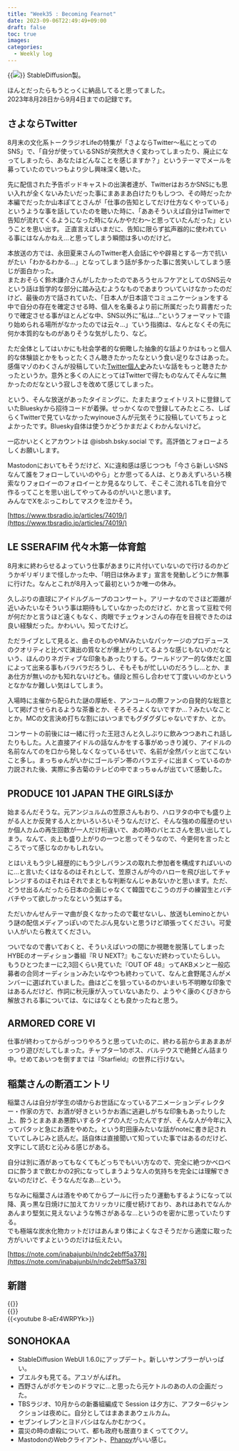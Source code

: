 ```yaml
---
title: "Week35 : Becoming Fearnot"
date: 2023-09-06T22:49:49+09:00
draft: false
toc: true
images:
categories:
  - Weekly log
---
```

{{<image src="/images/2023/0903_sd_genital-cooler.webp">}}
StableDiffusion製。

ほんとだったらもうとっくに納品してると思ってました。  
2023年8月28日から9月4日までの記録です。

## さよならTwitter

8月末の文化系トークラジオLifeの特集が「さよならTwitter～私にとってのSNS」で、「自分が使っているSNSが突然大きく変わってしまったり、廃止になってしまったら、あなたはどんなことを感じますか？」というテーマでメールを募っていたのでいつもより少し興味深く聴いた。

先に配信された予告ポッドキャストの出演者達が、TwitterはおろかSNSにも思い入れが全くないみたいだった事にまあまあ白けたりもしつつ、その時だったか本編でだったか山本ぽてとさんが「仕事の告知としてだけ仕方なくやっている」というような事を話していたのを聴いた時に、「ああそういえば自分はTwitterで告知が流れてくるようになった時になんかやだわ～と思っていたんだった」ということを思い出す。
正直言えばいまだに、告知に限らず拡声器的に使われている事にはなんかねえ…と思ってしまう瞬間は多いのだけど。

本放送の方では、永田夏来さんのTwitter老人会話にやや辟易とする一方で抗いがたい「わかるわかる…」となってしまう話が多かった事に苦笑いしてしまう感じが面白かった。    
またおそらく鈴木謙介さんがしたかったのであろうセルフケアとしてのSNS云々という話は哲学的な部分に踏み込むようなものであまりついていけなかったのだけど、最後の方で話されていた、「日本人が日本語でコミュニケーションをする中で自分の存在を確定させる時、個人を名乗るより前に所属だったり肩書だったりで確定させる事がほとんどな中、SNS以外に”私は…”というフォーマットで語り始められる場所がなかったのでは云々…」ていう指摘は、なんとなくその先に何か本質的なものがありそうな気がしたり、など。

ただ全体としてはいかにも社会学者的な俯瞰した抽象的な話よりかはもっと個人的な体験談とかをもっとたくさん聴きたかったなという食い足りなさはあった。  
感傷マゾのわくさんが投稿していた[Twitter個人史](https://note.com/kansyo_maso/n/n373852ecb3b6)みたいな話をもっと聴きたかったというか。意外と多くの人にとってはTwitterで得たものなんてそんなに無かったのだなという寂しさを改めて感じてしまった。

という、そんな放送があったタイミングに、たまたまウェイトリストに登録していたBlueskyから招待コードが着弾。せっかくなので登録してみたところ、しばらくTwitterで見ていなかったwyinoueさんが元気そうに投稿していてちょっとよかったです。Bluesky自体は使うかどうかまだよくわかんないけど。

一応かいとくとアカウントは @isbsh.bsky.social です。高評価とフォローよろしくお願いします。

Mastodonにおいてもそうだけど、Xに違和感は感じつつも「今さら新しいSNSなんて誰をフォローしていいのやら」とか思ってる人は、とりあえずいろいろ検索なりフォロイーのフォロイーとか見るなりして、そこそこ流れるTLを自分で作るってことを思い出してやってみるのがいいと思います。  
みんなでXをぶっこわしてマスクを泣かそう。

[https://www.tbsradio.jp/articles/74019/](https://www.tbsradio.jp/articles/74019/)

## LE SSERAFIM 代々木第一体育館

8月末に終わらせるよっていう仕事があまりに片付いていないので行けるのかどうかギリギリまで怪しかった中、「明日は休みます」宣言を発動しどうにか無事に行けた。なんとこれが8月入って最初というか唯一の休み。

久しぶりの直球にアイドルグループのコンサート。アリーナなのでさほど距離が近いみたいなそういう事は期待もしていなかったのだけど、かと言って豆粒で何が何だかと言うほど遠くもなく、肉眼でチェウォンさんの存在を目視できたのは良い経験だった。かわいい。知ってたけど。

ただライブとして見ると、曲そのものやMVみたいなパッケージのプロデュースのクオリティと比べて演出の質などが爆上がりしてるような感じもないのだなという、ほんのりネガティブな印象もあったりする。ワールドツアー的な体だと国によって出来る事もバラバラだろうし、そもそもが忙しいのだろうし…とか、まあ仕方が無いのかも知れないけども。値段と照らし合わせて丁度いいのかというとなかなか難しい気はしてしまう。

入場時に主催から配られた謎の厚紙を、アンコールの際ファンの自発的な総意として掲げさせられるような茶番とか、そろそろよくないですか…？みたいなこととか。MCの文言決め打ちな割にはいつまでもグダグダじゃないですか、とか。

コンサートの前後には一緒に行った王冠さんと久しぶりに飲みつつあれこれ話したりもした。人と直接アイドルの話なんかをする事がめっきり減り、アイドルの名前なんてのを口から発しなくなっているせいで、名前が全然パッと出てこないこと多し。まっちゅんがいかにゴールデン帯のバラエティに出まくっているのか力説された後、実際に多古菊のテレビの中でまっちゅんが出ていて感動した。

## PRODUCE 101 JAPAN THE GIRLSほか

始まるんだそうな。元アンジュルムの笠原さんもおり、ハロヲタの中でも盛り上がる人とか反発する人とかいろいろいそうなんだけど、そんな強めの履歴のせいか個人カムの再生回数が一人だけ桁違いで、あの時のバヒエさんを思い出してしまう。なんて、炎上も盛り上がりの一つと思ってそうなので、今更何を言ったところでって感じなのかもしれない。

とはいえもう少し経歴的にもう少しバランスの取れた参加者を構成すればいいのに…と言いたくはなるのはそれとして、笠原さんが今のハローを飛び出してチャレンジするのはそれはそれでまともな判断なんじゃあないかと思います。ただ、どうせ出るんだったら日本の企画じゃなくて韓国でむこうのガチの練習生とバチバチやって欲しかったなという気はする。

ただいかんせんテーマ曲が良くなかったので載せないし、放送もLeminoとかいう謎の配信メディアっぽいのでたぶん見ないと思うけど頑張ってください。可愛い人がいたら教えてください。

ついでなので書いておくと、そういえばいつの間にか視聴を脱落してしまったHYBEのオーディション番組『R U NEXT?』もこないだ終わっていたらしい。  
もうひとつたまーに2,3回くらい見ていた『OUT OF 48』ってAKBメンと一般応募者の合同オーディションみたいなやつも終わっていて、なんと倉野尾さんがメンバーに選ばれていました。曲はどこを狙っているのかいまいち不明瞭な印象ではあるんだけど、作詞に秋元康が入っていないあたり、ようやく康のくびきから解放される事については、なにはなくとも良かったねと思う。

## ARMORED CORE VI

仕事が終わってからがっつりやろうと思っていたのに、終わる前からまあまあがっつり遊びだしてしまった。チャプター1のボス、バルテウスで絶賛どん詰まり中。せめてあいつを倒すまでは『Starfield』の世界に行けない。

## 稲葉さんの断酒エントリ

稲葉さんは自分が学生の頃からお世話になっているアニメーションディレクター・作家の方で、お酒が好きというかお酒に逃避しがちな印象もあったりした上、酔うとまあまあ悪酔いするタイプの人だったんですが、そんな人が今年に入ってパタッと急にお酒をやめた。という町田康みたいな話がnoteに書き記されていてしみじみと読んだ。話自体は直接聞いて知っていた事ではあるのだけど、文字にして読むと沁みる感じがある。

自分は別に酒があってもなくてもどっちでもいい方なので、完全に絶つかベロベロに酔うまで飲むかの2択になってしまうような人の気持ちを完全には理解できないのだけど、そうなんだなあ…という。

ちなみに稲葉さんは酒をやめてからプールに行ったり運動もするようになって以降、真っ黒な日焼けに加えてカリッカリに痩せ続けており、あれはあれでなんかあんまり堅気に見えないような怖さがあるな…というのを密かに思っていたりする。  
でも極端な炭水化物カットだけはあんまり体によくなさそうだから適度に取った方がいいですよというのだけは伝えたい。

[https://note.com/inabajunbi/n/ndc2ebff5a378](https://note.com/inabajunbi/n/ndc2ebff5a378)

## 新譜

{{<youtube yn50VcCWl2I>}}  
{{<youtube H0Ugx2a_-tw>}}  
{{<youtube 8-aEr4WRPYk>}}

## SONOHOKAA

- StableDiffusion WebUI 1.6.0にアップデート。新しいサンプラーがいっぱい。
- ブエルタも見てる。アユソがんばれ。
- 西野さんがポケモンのドラマに…と思ったら元ケトルのあの人の企画だった。
- TBSラジオ、10月からの新番組編成で Session は夕方に、アフター6ジャンクションは夜めに。自分としてはまあまあウェルカム。
- セブンイレブンとヨドバシはなんかむかつく。
- 震災の時の虐殺について、都も政府も居直りまくっててクソ。
- MastodonのWebクライアント、[Phanpy](https://phanpy.social/)がいい感じ。
